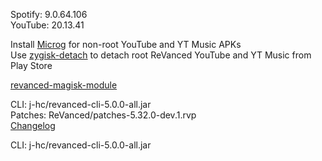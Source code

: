 Spotify: 9.0.64.106  
YouTube: 20.13.41  

Install [Microg](https://github.com/ReVanced/GmsCore/releases) for non-root YouTube and YT Music APKs  
Use [zygisk-detach](https://github.com/j-hc/zygisk-detach) to detach root ReVanced YouTube and YT Music from Play Store  

[revanced-magisk-module](https://github.com/j-hc/revanced-magisk-module)
  
CLI: j-hc/revanced-cli-5.0.0-all.jar  
Patches: ReVanced/patches-5.32.0-dev.1.rvp  
[Changelog](https://github.com/ReVanced/revanced-patches/releases/tag/v5.32.0-dev.1)

CLI: j-hc/revanced-cli-5.0.0-all.jar    
